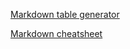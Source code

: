 [Markdown table generator](https://www.tablesgenerator.com/markdown_tables)

[Markdown cheatsheet](https://github.com/adam-p/markdown-here/wiki/Markdown-Cheatsheet#code)
